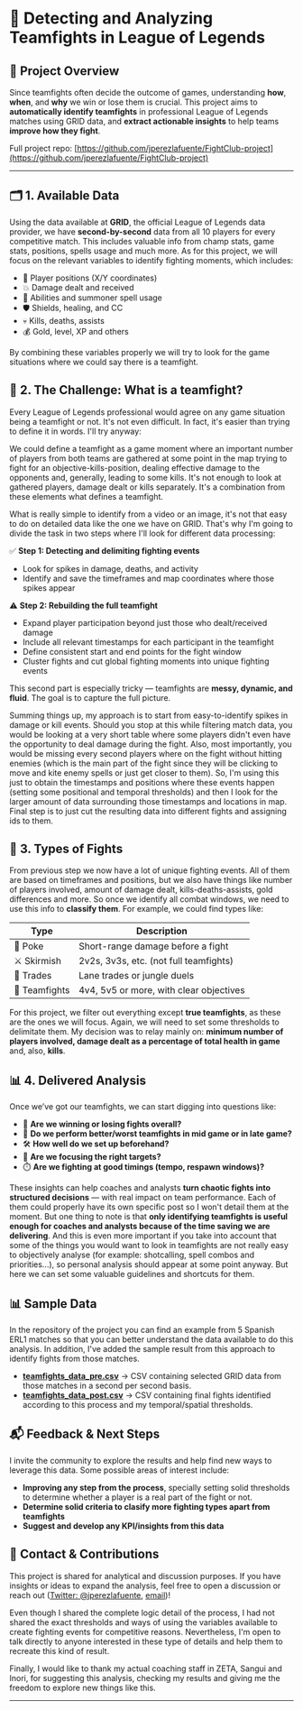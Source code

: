 # 🔎 Detecting and Analyzing Teamfights in League of Legends

## 📌 Project Overview

Since teamfights often decide the outcome of games, understanding **how**, **when**, and **why** we win or lose them is crucial. This project aims to **automatically identify teamfights** in professional League of Legends matches using GRID data, and **extract actionable insights** to help teams **improve how they fight**. 

Full project repo: [https://github.com/jperezlafuente/FightClub-project](https://github.com/jperezlafuente/FightClub-project)

---

## 🗂️ 1. Available Data

Using the data available at **GRID**, the official League of Legends data provider, we have **second-by-second** data from all 10 players for every competitive match. This includes valuable info from champ stats, game stats, positions, spells usage and much more. As for this project, we will focus on the relevant variables to identify fighting moments, which includes:

- 📍 Player positions (X/Y coordinates)
- 💥 Damage dealt and received
- 🧙 Abilities and summoner spell usage
- 🛡️ Shields, healing, and CC
- 💀 Kills, deaths, assists
- 💰 Gold, level, XP and others

By combining these variables properly we will try to look for the game situations where we could say there is a teamfight.

## 🧩 2. The Challenge: What is a teamfight?

Every League of Legends professional would agree on any game situation being a teamfight or not. It's not even difficult. In fact, it's easier than trying to define it in words. I'll try anyway:

We could define a teamfight as a game moment where an important number of players from both teams are gathered at some point in the map trying to fight for an objective-kills-position, dealing effective damage to the opponents and, generally, leading to some kills. It's not enough to look at gathered players, damage dealt or kills separately. It's a combination from these elements what defines a teamfight.

What is really simple to identify from a video or an image, it's not that easy to do on detailed data like the one we have on GRID. That's why I'm going to divide the task in two steps where I'll look for different data processing:

✅ **Step 1: Detecting and delimiting fighting events**
- Look for spikes in damage, deaths, and activity
- Identify and save the timeframes and map coordinates where those spikes appear

⚠️ **Step 2: Rebuilding the full teamfight**
- Expand player participation beyond just those who dealt/received damage
- Include all relevant timestamps for each participant in the teamfight
- Define consistent start and end points for the fight window
- Cluster fights and cut global fighting moments into unique fighting events

This second part is especially tricky — teamfights are **messy, dynamic, and fluid**. The goal is to capture the full picture.

Summing things up, my approach is to start from easy-to-identify spikes in damage or kill events. Should you stop at this while filtering match data, you would be looking at a very short table where some players didn't even have the opportunity to deal damage during the fight. Also, most importantly, you would be missing every second players where on the fight without hitting enemies (which is the main part of the fight since they will be clicking to move and kite enemy spells or just get closer to them). So, I'm using this just to obtain the timestamps and positions where these events happen (setting some positional and temporal thresholds) and then I look for the larger amount of data surrounding those timestamps and locations in map. Final step is to just cut the resulting data into different fights and assigning ids to them.

## 🧠 3. Types of Fights

From previous step we now have a lot of unique fighting events. All of them are based on timeframes and positions, but we also have things like number of players involved, amount of damage dealt, kills-deaths-assists, gold differences and more. So once we identify all combat windows, we need to use this info to **classify them**. For example, we could find types like:

| Type         | Description                             |
|--------------|-----------------------------------------|
| 🔫 Poke       | Short-range damage before a fight       |
| ⚔️ Skirmish   | 2v2s, 3v3s, etc. (not full teamfights)  |
| 🔄 Trades     | Lane trades or jungle duels             |
| 🧨 Teamfights | 4v4, 5v5 or more, with clear objectives |

For this project, we filter out everything except **true teamfights**, as these are the ones we will focus. Again, we will need to set some thresholds to delimitate them. My decision was to relay mainly on: **minimum number of players involved, damage dealt as a percentage of total health in game** and, also, **kills**. 

## 📊 4. Delivered Analysis

Once we’ve got our teamfights, we can start digging into questions like:

- 🥇 **Are we winning or losing fights overall?**
- 🧭 **Do we perform better/worst teamfights in mid game or in late game?**
- 🛠️ **How well do we set up beforehand?**
- 🎯 **Are we focusing the right targets?**
- ⏱️ **Are we fighting at good timings (tempo, respawn windows)?**

These insights can help coaches and analysts **turn chaotic fights into structured decisions** — with real impact on team performance. Each of them could properly have its own specific post so I won't detail them at the moment. But one thing to note is that **only identifying teamfights is useful enough for coaches and analysts because of the time saving we are delivering**. And this is even more important if you take into account that some of the things you would want to look in teamfights are not really easy to objectively analyse (for example: shotcalling, spell combos and priorities...), so personal analysis should appear at some point anyway. But here we can set some valuable guidelines and shortcuts for them. 

## 📊 Sample Data

In the repository of the project you can find an example from 5 Spanish ERL1 matches so that you can better understand the data available to do this analysis. In addition, I've added the sample result from this approach to identify fights from those matches.

- [**teamfights_data_pre.csv**](https://github.com/jperezlafuente/FightClub-project/tree/main/data) → CSV containing selected GRID data from those matches in a second per second basis.
- [**teamfights_data_post.csv**](https://github.com/jperezlafuente/FightClub-project/tree/main/data) → CSV containing final fights identified according to this process and my temporal/spatial thresholds.

## 📬 Feedback & Next Steps

I invite the community to explore the results and help find new ways to leverage this data. Some possible areas of interest include:
- **Improving any step from the process**, specially setting solid thresholds to determine whether a player is a real part of the fight or not.
- **Determine solid criteria to clasify more fighting types apart from teamfights**
- **Suggest and develop any KPI/insights from this data**

## 📢 Contact & Contributions
This project is shared for analytical and discussion purposes. If you have insights or ideas to expand the analysis, feel free to open a discussion or reach out ([Twitter: @jperezlafuente](https://twitter.com/jperezlafuente), [email](mailto:jperezlafuente@hotmail.com))!

Even though I shared the complete logic detail of the process, I had not shared the exact thresholds and ways of using the variables available to create fighting events for competitive reasons. Nevertheless, I'm open to talk directly to anyone interested in these type of details and help them to recreate this kind of result.

Finally, I would like to thank my actual coaching staff in ZETA, Sangui and Inori, for suggesting this analysis, checking my results and giving me the freedom to explore new things like this.

---
